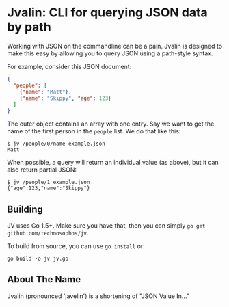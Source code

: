 # Jvalin: CLI for querying JSON data by path

Working with JSON on the commandline can be a pain. Jvalin is designed
to make this easy by allowing you to query JSON using a path-style
syntax.

For example, consider this JSON document:

```json
{
  "people": [
    {"name": "Matt"},
    {"name": "Skippy", "age": 123}
  ]
}
```

The outer object contains an array with one entry. Say we want to get
the name of the first person in the `people` list. We do that like this:

```
$ jv /people/0/name example.json
Matt
```

When possible, a query will return an individual value (as above), but
it can also return partial JSON:

```
$ jv /people/1 example.json
{"age":123,"name":"Skippy"}
```

## Building

JV uses Go 1.5+. Make sure you have that, then you can simply `go get
github.com/technosophos/jv`.

To build from source, you can use `go install` or:

```
go build -o jv jv.go
```

## About The Name

Jvalin (pronounced 'javelin') is a shortening of "JSON Value In..."

